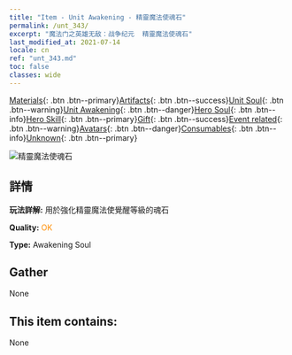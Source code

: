 ```yaml
---
title: "Item - Unit Awakening - 精靈魔法使魂石"
permalink: /unt_343/
excerpt: "魔法门之英雄无敌：战争纪元  精靈魔法使魂石"
last_modified_at: 2021-07-14
locale: cn
ref: "unt_343.md"
toc: false
classes: wide
---
```

 [Materials](/ItemsCN/){: .btn .btn--primary}[Artifacts](/ItemsCN/Artifacts/){: .btn .btn--success}[Unit Soul](/ItemsCN/UnitSoul/){: .btn .btn--warning}[Unit Awakening](/ItemsCN/UnitAwakening/){: .btn .btn--danger}[Hero Soul](/ItemsCN/HeroSoul/){: .btn .btn--info}[Hero Skill](/ItemsCN/HeroSkill/){: .btn .btn--primary}[Gift](/ItemsCN/Gift/){: .btn .btn--success}[Event related](/ItemsCN/Events/){: .btn .btn--warning}[Avatars](/ItemsCN/Avatars/){: .btn .btn--danger}[Consumables](/ItemsCN/Consumables/){: .btn .btn--info}[Unknown](/ItemsCN/Unknown/){: .btn .btn--primary}

 ![精靈魔法使魂石](/images/u/tia_mofaxianling.jpg)

## 詳情
 **玩法詳解:** 用於強化精靈魔法使覺醒等級的魂石

 **Quality:** <span style="color: #FF8C00">OK</span>

 **Type:** Awakening Soul

## Gather

  None

## This item contains:

  None

